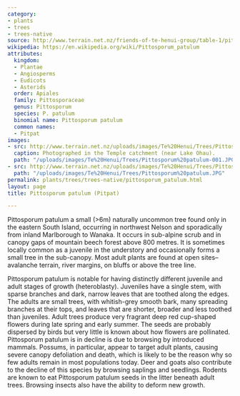 ```yaml
---
category:
- plants
- trees
- trees-native
source: http://www.terrain.net.nz/friends-of-te-henui-group/table-1/pittosporum-patulum-pitpat-2.html
wikipedia: https://en.wikipedia.org/wiki/Pittosporum_patulum
attributes:
  kingdom:
  - Plantae
  - Angiosperms
  - Eudicots
  - Asterids
  order: Apiales
  family: Pittosporaceae
  genus: Pittosporum
  species: P. patulum
  binomial name: Pittosporum patulum
  common names:
  - Pitpat
images:
- src: http://www.terrain.net.nz/uploads/images/Te%20Henui/Trees/Pittosporum%20patulum-001.JPG
  caption: Photographed in the Temple catchment (near Lake Ohau).
  path: "/uploads/images/Te%20Henui/Trees/Pittosporum%20patulum-001.JPG"
- src: http://www.terrain.net.nz/uploads/images/Te%20Henui/Trees/Pittosporum%20patulum.JPG
  path: "/uploads/images/Te%20Henui/Trees/Pittosporum%20patulum.JPG"
permalink: plants/trees/trees-native/pittosporum_patulum.html
layout: page
title: Pittosporum patulum (Pitpat)

---
```

Pittosporum patulum a small (&gt;6m) naturally uncommon tree found only in the eastern South Island, occurring in northwest Nelson and sporadically from inland Marlborough to Wanaka. It occurs in sub-alpine scrub and in canopy gaps of mountain beech forest above 800 metres. It is sometimes locally common as a juvenile in the understory and occasionally forms a small tree in the sub-canopy. Most adult plants are found at open sites– avalanche terrain, river margins, on bluffs or above the tree line.

Pittosporum patulum is notable for having distinctly different juvenile and adult stages of growth (heteroblasty). Juveniles have a single stem, with sparse branches and dark, narrow leaves that are toothed along the edges.
The adults are small trees, with whitish-grey smooth bark, many spreading branches at their tops, and leaves that are shorter, broader and less toothed than juveniles.
Adult trees produce very fragrant deep red cup-shaped flowers during late spring and early summer. The seeds are probably dispersed by birds but very little is known about how flowers are pollinated.
Pittosporum patulum is in decline is due to browsing by introduced mammals. Possums, in particular, appear to target adult plants, causing severe canopy defoliation and death, which is likely to be the reason why so few adults remain in most populations today. Deer and goats also contribute to the decline of this species by browsing saplings and seedlings. Rodents are known to eat Pittosporum patulum seeds in the litter beneath adult trees. Browsing insects also have the ability to deform new growth.
